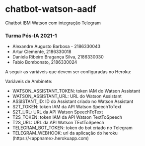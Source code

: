 # chatbot-watson-aadf

Chatbot IBM Watson com integração Telegram

### Turma Pós-IA 2021-1

- Alexandre Augusto Barbosa - 2186330043
- Artur Clemente, 2186330018
- Daniela Ribeiro Bragança Silva, 2186330030
- Fabio Bombonato, 2186330024

A seguir as variáveis que devem ser configuradas no Heroku:

Variáveis de Ambinete:

* WATSON_ASSISTANT_TOKEN: token IAM do Watson Assistant
* WATSON_ASSISTANT_URL: URL do Watson Assistant
* ASSISTANT_ID: ID do Assistant criado no Watson Assistant
* S2T_TOKEN: token IAM da API Watson SpeechToText
* S2T_URL: URL da API Watson SpeechToText
* T2S_TOKEN: token IAM da API Watson TextToSpeech
* T2S_URL: URL da API Watson TExtToSpeech
* TELEGRAM_BOT_TOKEN: token do bot criado no Telegram
* TELEGRAM_WEBHOOK: url da aplicação do heroku (https://\<appname\>.herokuapp.com)